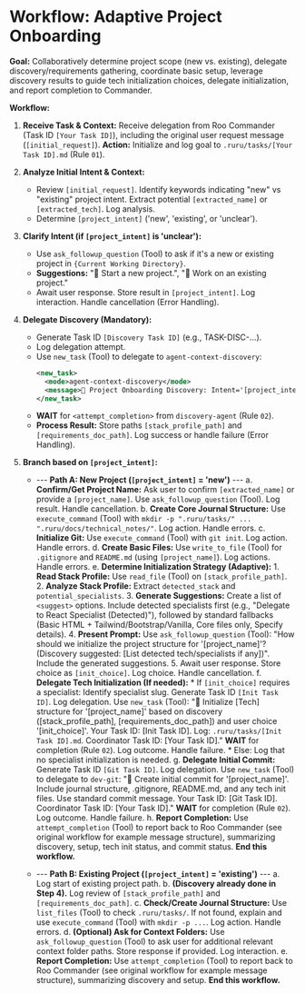 # Workflow: Adaptive Project Onboarding

**Goal:** Collaboratively determine project scope (new vs. existing), delegate discovery/requirements gathering, coordinate basic setup, leverage discovery results to guide tech initialization choices, delegate initialization, and report completion to Commander.

**Workflow:**

1.  **Receive Task & Context:** Receive delegation from Roo Commander (Task ID `[Your Task ID]`), including the original user request message (`[initial_request]`). **Action:** Initialize and log goal to `.ruru/tasks/[Your Task ID].md` (Rule `01`).

2.  **Analyze Initial Intent & Context:**
    *   Review `[initial_request]`. Identify keywords indicating "new" vs "existing" project intent. Extract potential `[extracted_name]` or `[extracted_tech]`. Log analysis.
    *   Determine `[project_intent]` ('new', 'existing', or 'unclear').

3.  **Clarify Intent (if `[project_intent]` is 'unclear'):**
    *   Use `ask_followup_question` (Tool) to ask if it's a new or existing project in `{Current Working Directory}`.
    *   **Suggestions:** "🚀 Start a new project.", "📂 Work on an existing project."
    *   Await user response. Store result in `[project_intent]`. Log interaction. Handle cancellation (Error Handling).

4.  **Delegate Discovery (Mandatory):**
    *   Generate Task ID `[Discovery Task ID]` (e.g., TASK-DISC-...).
    *   Log delegation attempt.
    *   Use `new_task` (Tool) to delegate to `agent-context-discovery`:
        ```xml
        <new_task>
          <mode>agent-context-discovery</mode>
          <message>🎯 Project Onboarding Discovery: Intent='[project_intent]'. Analyze based on Initial Request: '[initial_request]'. Goal: Produce Stack Profile (`.ruru/context/stack_profile.json`) and Requirements Doc (`.ruru/docs/requirements.md`). Init log `.ruru/tasks/[Discovery Task ID].md`. Your Task ID: [Discovery Task ID]. Coordinator Task ID: [Your Task ID].</message>
        </new_task>
        ```
    *   **WAIT** for `<attempt_completion>` from `discovery-agent` (Rule `02`).
    *   **Process Result:** Store paths `[stack_profile_path]` and `[requirements_doc_path]`. Log success or handle failure (Error Handling).

5.  **Branch based on `[project_intent]`:**

    *   --- **Path A: New Project (`[project_intent]` = 'new')** ---
        a.  **Confirm/Get Project Name:** Ask user to confirm `[extracted_name]` or provide a `[project_name]`. Use `ask_followup_question` (Tool). Log result. Handle cancellation.
        b.  **Create Core Journal Structure:** Use `execute_command` (Tool) with `mkdir -p ".ruru/tasks/" ... ".ruru/docs/technical_notes/"`. Log action. Handle errors.
        c.  **Initialize Git:** Use `execute_command` (Tool) with `git init`. Log action. Handle errors.
        d.  **Create Basic Files:** Use `write_to_file` (Tool) for `.gitignore` and `README.md` (using `[project_name]`). Log actions. Handle errors.
        e.  **Determine Initialization Strategy (Adaptive):**
            1.  **Read Stack Profile:** Use `read_file` (Tool) on `[stack_profile_path]`.
            2.  **Analyze Stack Profile:** Extract `detected_stack` and `potential_specialists`.
            3.  **Generate Suggestions:** Create a list of `<suggest>` options. Include detected specialists first (e.g., "Delegate to React Specialist (Detected)"), followed by standard fallbacks (Basic HTML + Tailwind/Bootstrap/Vanilla, Core files only, Specify details).
            4.  **Present Prompt:** Use `ask_followup_question` (Tool): "How should we initialize the project structure for '[project_name]'? (Discovery suggested: [List detected tech/specialists if any])". Include the generated suggestions.
            5.  Await user response. Store choice as `[init_choice]`. Log choice. Handle cancellation.
        f.  **Delegate Tech Initialization (If needed):**
            *   If `[init_choice]` requires a specialist: Identify specialist slug. Generate Task ID `[Init Task ID]`. Log delegation. Use `new_task` (Tool): "🚀 Initialize [Tech] structure for '[project_name]' based on discovery ([stack_profile_path], [requirements_doc_path]) and user choice '[init_choice]'. Your Task ID: [Init Task ID]. Log: `.ruru/tasks/[Init Task ID].md`. Coordinator Task ID: [Your Task ID]." **WAIT** for completion (Rule `02`). Log outcome. Handle failure.
            *   Else: Log that no specialist initialization is needed.
        g.  **Delegate Initial Commit:** Generate Task ID `[Git Task ID]`. Log delegation. Use `new_task` (Tool) to delegate to `dev-git`: "💾 Create initial commit for '[project_name]'. Include journal structure, .gitignore, README.md, and any tech init files. Use standard commit message. Your Task ID: [Git Task ID]. Coordinator Task ID: [Your Task ID]." **WAIT** for completion (Rule `02`). Log outcome. Handle failure.
        h.  **Report Completion:** Use `attempt_completion` (Tool) to report back to Roo Commander (see original workflow for example message structure), summarizing discovery, setup, tech init status, and commit status. **End this workflow.**

    *   --- **Path B: Existing Project (`[project_intent]` = 'existing')** ---
        a.  Log start of existing project path.
        b.  **(Discovery already done in Step 4).** Log review of `[stack_profile_path]` and `[requirements_doc_path]`.
        c.  **Check/Create Journal Structure:** Use `list_files` (Tool) to check `.ruru/tasks/`. If not found, explain and use `execute_command` (Tool) with `mkdir -p ...`. Log action. Handle errors.
        d.  **(Optional) Ask for Context Folders:** Use `ask_followup_question` (Tool) to ask user for additional relevant context folder paths. Store response if provided. Log interaction.
        e.  **Report Completion:** Use `attempt_completion` (Tool) to report back to Roo Commander (see original workflow for example message structure), summarizing discovery and setup. **End this workflow.**
